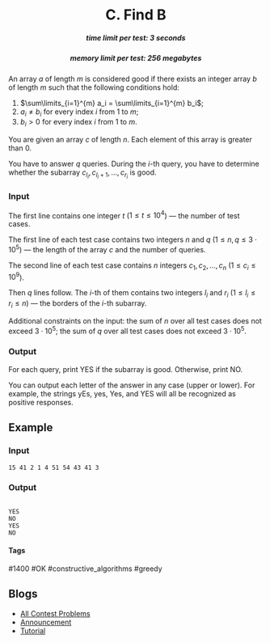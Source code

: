 <h1 style='text-align: center;'> C. Find B</h1>

<h5 style='text-align: center;'>time limit per test: 3 seconds</h5>
<h5 style='text-align: center;'>memory limit per test: 256 megabytes</h5>

An array $a$ of length $m$ is considered good if there exists an integer array $b$ of length $m$ such that the following conditions hold: 

1. $\sum\limits_{i=1}^{m} a_i = \sum\limits_{i=1}^{m} b_i$;
2. $a_i \neq b_i$ for every index $i$ from $1$ to $m$;
3. $b_i > 0$ for every index $i$ from $1$ to $m$.

You are given an array $c$ of length $n$. Each element of this array is greater than $0$.

You have to answer $q$ queries. During the $i$-th query, you have to determine whether the subarray $c_{l_{i}}, c_{l_{i}+1}, \dots, c_{r_{i}}$ is good.

### Input

The first line contains one integer $t$ ($1 \le t \le 10^4$) — the number of test cases.

The first line of each test case contains two integers $n$ and $q$ ($1 \le n, q \le 3 \cdot 10^5$) — the length of the array $c$ and the number of queries.

The second line of each test case contains $n$ integers $c_1, c_2, \dots, c_n$ ($1 \le c_i \le 10^9$).

Then $q$ lines follow. The $i$-th of them contains two integers $l_i$ and $r_i$ ($1 \le l_i \le r_i \le n$) — the borders of the $i$-th subarray.

Additional constraints on the input: the sum of $n$ over all test cases does not exceed $3 \cdot 10^5$; the sum of $q$ over all test cases does not exceed $3 \cdot 10^5$.

### Output

For each query, print YES if the subarray is good. Otherwise, print NO.

You can output each letter of the answer in any case (upper or lower). For example, the strings yEs, yes, Yes, and YES will all be recognized as positive responses.

## Example

### Input


```text
15 41 2 1 4 51 54 43 41 3
```
### Output

```text

YES
NO
YES
NO

```


#### Tags 

#1400 #OK #constructive_algorithms #greedy 

## Blogs
- [All Contest Problems](../Educational_Codeforces_Round_162_(Rated_for_Div._2).md)
- [Announcement](../blogs/Announcement.md)
- [Tutorial](../blogs/Tutorial.md)

